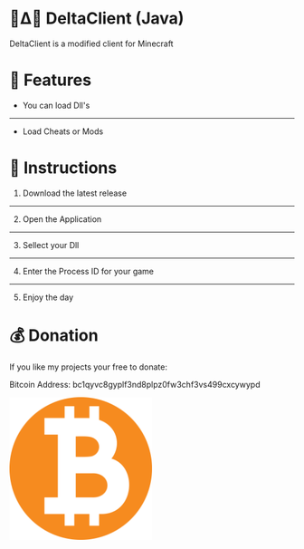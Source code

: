 # 💜∆💜 DeltaClient (Java)
DeltaClient is a modified client for Minecraft

# 🤖 Features
* You can load Dll's
---
* Load Cheats or Mods

# 👀 Instructions
1. Download the latest release
---
2. Open the Application
---
3. Sellect your Dll
---
4. Enter the Process ID for your game
---
5. Enjoy the day

# 💰 Donation

If you like my projects your free to donate:

Bitcoin Address: bc1qyvc8gyplf3nd8plpz0fw3chf3vs499cxcywypd

<img src=".readme-src/btc.webp" alt="Bitcoin Donation" width="50%">

